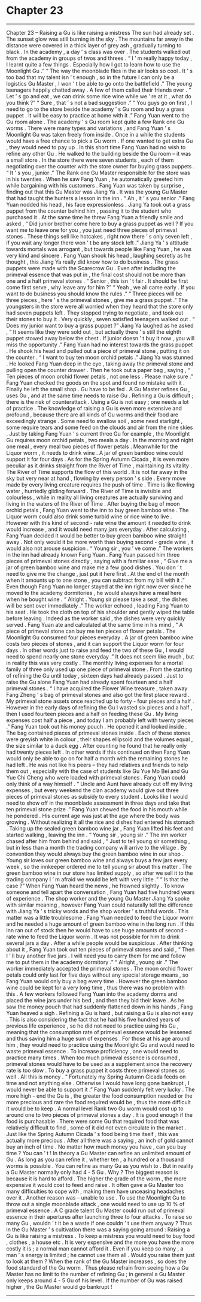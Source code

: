 
# Chapter 23


---

Chapter 23 – Raising a
Gu
is like raising a mistress
The sun had already set .
The sunset glow was still burning in the sky . The mountains far away in the distance were covered in a thick layer of grey ash , gradually turning to black .
In the academy , a day ’ s class was over . The students walked out from the academy in groups of twos and threes .
“ I ’ m really happy today , I learnt quite a few things . Especially how I got to learn how to use the Moonlight
Gu
.”
“ The way the moonblade flies in the air looks so cool . It ’ s too bad that my talent isn ’ t enough , so in the future I can only be a logistics
Gu
Master , I won ’ t be able to go onto the battlefield .” The young teenagers happily chatted away .
A few of them called their friends over .
“ Let ’ s go and eat , we can drink some rice wine while we ’ re at it , what do you think ?”
“ Sure , that ’ s not a bad suggestion .”
“ You guys go on first , I need to go to the store beside the academy ’ s
Gu
room and buy a grass puppet . It will be easy to practice at home with it .”
Fang Yuan went to the
Gu
room alone .
The academy ’ s
Gu
room kept quite a few Rank one
Gu
worms . There were many types and variations , and Fang Yuan ’ s Moonlight
Gu
was taken freely from inside .
Once in a while the students would have a free chance to pick a
Gu
worm . If one wanted to get extra
Gu
, they would need to pay up .
In this short time Fang Yuan had no wish to refine any other
Gu
. He walked to the building beside the
Gu
room – it was a small store .
In the store there were seven students , each of them negotiating over the counter with the store owner for buying grass puppets .
“ It ’ s you , junior .” The Rank one
Gu
Master responsible for the store was in his twenties . When he saw Fang Yuan , he automatically greeted him while bargaining with his customers .
Fang Yuan was taken by surprise , finding out that this
Gu
Master was Jiang Ya . It was the young
Gu
Master that had taught the hunters a lesson in the inn .
“ Ah , it ’ s you senior .” Fang Yuan nodded his head , his face expressionless .
Jiang Ya took out a grass puppet from the counter behind him , passing it to the student who purchased it . At the same time he threw Fang Yuan a friendly smile and asked , “ Did junior brother come here to buy a grass puppet as well ? If you want me to leave one for you , you just need three pieces of primeval stones . These things sell like hotcakes , right now there ’ s only seven left , if you wait any longer there won ’ t be any stock left .”
Jiang Ya ’ s attitude towards mortals was arrogant , but towards people like Fang Yuan , he was very kind and sincere .
Fang Yuan shook his head , laughing secretly as he thought ,
this Jiang Ya really did know how to do business .
The grass puppets were made with the Scarecrow
Gu
. Even after including the primeval essence that was put in , the final cost should not be more than one and a half primeval stones .
“ Senior , this isn ’ t fair . It should be first come first serve , why leave any for him ?”
“ Yeah , we all came early . If you want to do business you should know the rules .”
“ Three pieces will be three pieces , here ’ s the primeval stones , give me a grass puppet .”
The youngsters in the store were all worried when they heard that the store only had seven puppets left . They stopped trying to negotiate , and took out their stones to buy it .
Very quickly , seven satisfied teenagers walked out .
“ Does my junior want to buy a grass puppet ?” Jiang Ya laughed as he asked , “ It seems like they were sold out , but actually there ’ s still the eighth puppet stowed away below the chest . If junior doesn ’ t buy it now , you will miss the opportunity .”
Fang Yuan had no interest towards the grass puppet . He shook his head and pulled out a piece of primeval stone , putting it on the counter . “ I want to buy ten moon orchid petals .”
Jiang Ya was stunned . He looked Fang Yuan deep in the eye , taking away the primeval stone and pulling open the counter drawer . Then he took out a paper bag , saying , “ Ten pieces of moon orchid flower petals , not one less . Please make sure .”
Fang Yuan checked the goods on the spot and found no mistake with it . Finally he left the small shop .
Gu
have to be fed .
A
Gu
Master refines
Gu
, uses
Gu
, and at the same time needs to raise
Gu
.
Refining a
Gu
is difficult ; there is the risk of counterattack . Using a
Gu
is not easy ; one needs a lot of practice . The knowledge of raising a
Gu
is even more extensive and profound , because there are all kinds of
Gu
worms and their food are exceedingly strange . Some need to swallow soil , some need starlight , some require tears and some feed on the clouds and air from the nine skies .
Just by taking Fang Yuan ’ s current three
Gu
for example , the Moonlight
Gu
requires moon orchid petals , two meals a day . In the morning and night one meal , every meal two pieces of flower petals . Meanwhile for the Liquor worm , it needs to drink wine . A jar of green bamboo wine could support it for four days . As for the Spring Autumn Cicada , it is even more peculiar as it drinks straight from the River of Time , maintaining its vitality .
The River of Time supports the flow of this world . It is not far away in the sky but very near at hand , flowing by every person ’ s side . Every move made by every living creature requires the push of time .
Time is like flowing water , hurriedly gliding forward . The River of Time is invisible and colourless , while in reality all living creatures are actually surviving and living in the waters of the River of Time .
After buying the bag of moon orchid petals , Fang Yuan went to the inn to buy green bamboo wine . The Liquor worm could also drink some turbid wine or rice wine to live . However with this kind of second - rate wine the amount it needed to drink would increase , and it would need many jars everyday . After calculating , Fang Yuan decided it would be better to buy green bamboo wine straight away . Not only would it be more worth than buying second - grade wine , it would also not arouse suspicion .
“ Young sir , you ’ ve come .” The workers in the inn had already known Fang Yuan . Fang Yuan passed him three pieces of primeval stones directly , saying with a familiar ease , “ Give me a jar of green bamboo wine and make me a few good dishes . You don ’ t need to give me the change , just put it here first . At the end of the month when it amounts up to one stone , you can subtract from my bill with it .”
Even though Fang Yuan no longer stayed at the inn right now ever since he moved to the academy dormitories , he would always have a meal here when he bought wine .
“ Alright . Young sir please take a seat , the dishes will be sent over immediately .” The worker echoed , leading Fang Yuan to his seat . He took the cloth on top of his shoulder and gently wiped the table before leaving . Indeed as the worker said , the dishes were very quickly served .
Fang Yuan ate and calculated at the same time in his mind , “ A piece of primeval stone can buy me ten pieces of flower petals . The Moonlight
Gu
consumed four pieces everyday . A jar of green bamboo wine costs two pieces of stones , and it can support the Liquor worm for four days . In other words just to raise and feed the two of these
Gu
, I would need to spend nearly one stone everyday .”
It does not seem like much , but in reality this was very costly . The monthly living expenses for a mortal family of three only used up one piece of primeval stone . From the starting of refining the
Gu
until today , sixteen days had already passed . Just to raise the
Gu
alone Fang Yuan had already spent fourteen and a half primeval stones .
“ I have acquired the Flower Wine treasure , taken away Fang Zheng ’ s bag of primeval stones and also got the first place reward . My primeval stone assets once reached up to forty - four pieces and a half . However in the early days of refining the
Gu
I wasted six pieces and a half , then I used fourteen pieces and a half on feeding these
Gu
. My living expenses cost half a piece , and today I am probably left with twenty pieces .”
Fang Yuan took out his money pouch . He opened it and looked inside . The bag contained pieces of primeval stones inside . Each of these stones were greyish white in colour , their shapes ellipsoid and the volumes equal , the size similar to a duck egg .
After counting he found that he really only had twenty pieces left . In other words if this continued on then Fang Yuan would only be able to go on for half a month with the remaining stones he had left . He was not like his peers – they had relatives and friends to help them out , especially with the case of students like Gu Yue Mo Bei and Gu Yue Chi Cheng who were loaded with primeval stones .
Fang Yuan could only think of a way himself .
“ Uncle and Aunt have already cut off my living expenses , but every weekend the clan academy would give out three pieces of primeval stones as subsidy to every student . Looks like I would need to show off in the moonblade assessment in three days and take that ten primeval stone prize .” Fang Yuan chewed the food in his mouth while he pondered .
His current age was just at the age where the body was growing . Without realizing it all the rice and dishes had entered his stomach .
Taking up the sealed green bamboo wine jar , Fang Yuan lifted his feet and started walking , leaving the inn .
“ Young sir , young sir .” The inn worker chased after him from behind and said , “ Just to tell young sir something , but in less than a month the trading company will arrive to the village . By convention they would always buy the green bamboo wine in our shop . Young sir loves our green bamboo wine and always buys a few jars every week , so the innkeeper ordered me to tell young sir about this matter . The green bamboo wine in our store has limited supply , so after we sell it to the trading company I ’ m afraid we would be left with very little .”
“ Is that the case ?” When Fang Yuan heard the news , he frowned slightly . To know someone and tell apart the conversation , Fang Yuan had five hundred years of experience . The shop worker and the young
Gu
Master Jiang Ya spoke with similar meaning , however Fang Yuan could naturally tell the difference with Jiang Ya ’ s tricky words and the shop worker ’ s truthful words .
This matter was a little troublesome . Fang Yuan needed to feed the Liquor worm and he needed a huge amount of green bamboo wine in the long run . If this inn ran out of stock then he would have to use huge amounts of second - rate wine to feed the Liquor worm .
It was not possible for him to drink several jars a day . After a while people would be suspicious . After thinking about it , Fang Yuan took out ten pieces of primeval stones and said , “ Then I ’ ll buy another five jars . I will need you to carry them for me and follow me to put them in the academy dormitory .”
“ Alright , young sir .” The worker immediately accepted the primeval stones .
The moon orchid flower petals could only last for five days without any special storage means , so Fang Yuan would only buy a bag every time . However the green bamboo wine could be kept for a very long time , thus there was no problem with this .
A few workers followed Fang Yuan into the academy dorms and placed the wine jars under his bed , and then they bid their leave . As he saw the money pouch that had suddenly flattened down in his hands , Fang Yuan heaved a sigh .
Refining a
Gu
is hard , but raising a
Gu
is also not easy .
This is also considering the fact that he had his five hundred years of previous life experience , so he did not need to practice using his
Gu
, meaning that the consumption rate of primeval essence would be lessened and thus saving him a huge sum of expenses .
For those at his age around him , they would need to practice using the Moonlight
Gu
and would need to waste primeval essence . To increase proficiency , one would need to practice many times . When too much primeval essence is consumed , primeval stones would have to be used as a supplement since the recovery rate is too slow . To buy a grass puppet it costs three primeval stones as well . All this is money .
“ Fortunately my Spring Autumn Cicada feeds on time and not anything else . Otherwise I would have long gone bankrupt , I would never be able to support it .” Fang Yuan suddenly felt very lucky .
The more high - end the
Gu
is , the greater the food consumption needed or the more precious and rare the food required would be , thus the more difficult it would be to keep . A normal level Rank two
Gu
worm would cost up to around one to two pieces of primeval stones a day .
It is good enough if the food is purchasable . There were some
Gu
that required food that was relatively difficult to find , some of it did not even circulate in the market .
Just like the Spring Autumn Cicada ’ s food being time itself , this was actually more precious . After all there was a saying ,
an inch of gold cannot buy an inch of time .
No matter how much money you have , can you buy time ?
You
can ’ t
!
In theory a
Gu
Master can refine an unlimited amount of
Gu
. As long as you can refine it , whether ten , a hundred or a thousand worms is possible . You can refine as many
Gu
as you wish to .
But in reality a
Gu
Master normally only had 4 - 5
Gu
.
Why ?
The biggest reason is because it is hard to afford .
The higher the grade of the worm , the more expensive it would cost to feed and raise . It often gave a
Gu
Master too many difficulties to cope with , making them have unceasing headaches over it .
Another reason was – unable to use .
To use the Moonlight
Gu
to throw out a single moonblade attack , one would need to use up 10 % of primeval essence . A C grade talent
Gu
Master could run out of primeval essence in their apertures after launching three to four attacks .
To raise so many
Gu
, wouldn ’ t it be a waste if one couldn ’ t use them anyway ?
Thus in the
Gu
Master ’ s cultivation there was a saying going around : Raising a
Gu
is like raising a mistress .
To keep a mistress you would need to buy food , clothes , a house etc . It is very expensive and the more you have the more costly it is ; a normal man cannot afford it .
Even if you keep so many , a man ’ s energy is limited ; he cannot use them all . Would you raise them just to look at them ?
When the rank of the
Gu
Master increases , so does the food standard of the
Gu
worm . Thus please refrain from seeing how a
Gu
Master has no limit to the number of refining
Gu
; in general a
Gu
Master only keeps around 4 - 5
Gu
of his level .
If the number of
Gu
was raised higher , the
Gu
Master would go bankrupt !

---

